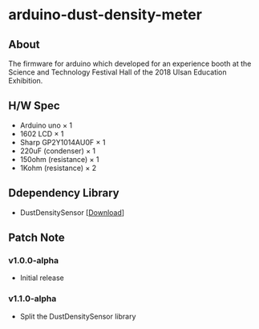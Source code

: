 # arduino-dust-density-meter

## About

The firmware for arduino which developed for an experience booth at the Science and Technology Festival Hall of the 2018 Ulsan Education Exhibition.

## H/W Spec

- Arduino uno × 1
- 1602 LCD × 1
- Sharp GP2Y1014AU0F × 1
- 220uF (condenser) × 1
- 150ohm (resistance) × 1
- 1Kohm (resistance) × 2

## Ddependency Library

- DustDensitySensor [[Download](https://github.com/nulLeeKH/arduino-optical-dust-sensor-library)]

## Patch Note

### v1.0.0-alpha

- Initial release

### v1.1.0-alpha

- Split the DustDensitySensor library
